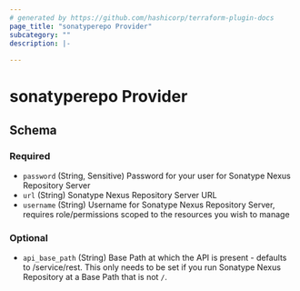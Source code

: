 ```yaml
---
# generated by https://github.com/hashicorp/terraform-plugin-docs
page_title: "sonatyperepo Provider"
subcategory: ""
description: |-
  
---
```


# sonatyperepo Provider





<!-- schema generated by tfplugindocs -->
## Schema

### Required

- `password` (String, Sensitive) Password for your user for Sonatype Nexus Repository Server
- `url` (String) Sonatype Nexus Repository Server URL
- `username` (String) Username for Sonatype Nexus Repository Server, requires role/permissions scoped to the resources you wish to manage

### Optional

- `api_base_path` (String) Base Path at which the API is present - defaults to /service/rest. This only needs to be set if you run Sonatype Nexus Repository at a Base Path that is not `/`.
